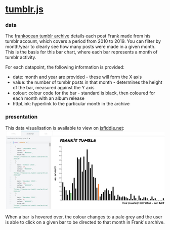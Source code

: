 
# [tumblr.js][1]

### data

The [frankocean tumblr archive][2] details each post Frank made from his tumblr account, which covers a period from 2010 to 2019. You can filter by month/year to clearly see how many posts were made in a given month. This is the basis for this bar chart, where each bar represents a month of tumblr activity. 

For each datapoint, the following information is provided:

* date: month and year are provided - these will form the X axis 
* value: the number of tumblr posts in that month - determines the height of the bar, measured against the Y axis
* colour: colour code for the bar - standard is black, then coloured for each month with an album release
* httpLink: hyperlink to the particular month in the archive

### presentation

This data visualisation is available to view on [jsfiddle.net][2]:
![](https://github.com/kubrickzirconia/mr-blonded/blob/master/code/tumblr_jsfiddle.JPG)

When a bar is hovered over, the colour changes to a pale grey and the user is able to click on a given bar to be directed to that month in Frank's archive. 

[1]: https://jsfiddle.net/zirconia/p63z5f02/
[2]: https://frankocean.tumblr.com/archive
